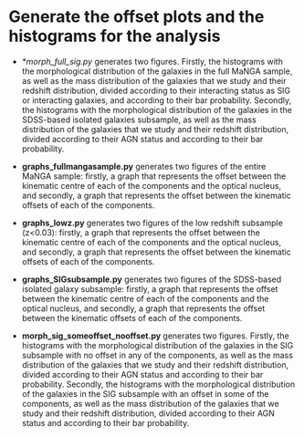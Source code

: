 # Generate the offset plots and the histograms for the analysis 

- **morph_full_sig.py* generates two figures. Firstly, the histograms with the morphological distribution of the galaxies in the full MaNGA sample, as well as the mass distribution of the galaxies that we study and their redshift distribution, divided according to their interacting status as SIG or interacting galaxies, and according to their bar probability. Secondly, the histograms with the morphological distribution of the galaxies in the SDSS-based isolated galaxies subsample, as well as the mass distribution of the galaxies that we study and their redshift distribution, divided according to their AGN status and according to their bar probability.

- **graphs_fullmangasample.py** generates two figures of the entire MaNGA sample: firstly, a graph that represents the offset between the kinematic centre of each of the components and the optical nucleus, and secondly, a graph that represents the offset between the kinematic offsets of each of the components.

- **graphs_lowz.py** generates two figures of the low redshift subsample (z<0.03): firstly, a graph that represents the offset between the kinematic centre of each of the components and the optical nucleus, and secondly, a graph that represents the offset between the kinematic offsets of each of the components.

- **graphs_SIGsubsample.py** generates two figures of the SDSS-based isolated galaxy subsample: firstly, a graph that represents the offset between the kinematic centre of each of the components and the optical nucleus, and secondly, a graph that represents the offset between the kinematic offsets of each of the components.

- **morph_sig_someoffset_nooffset.py** generates two figures. Firstly, the histograms with the morphological distribution of the galaxies in the SIG subsample with no offset in any of the components, as well as the mass distribution of the galaxies that we study and their redshift distribution, divided according to their AGN status and according to their bar probability. Secondly, the histograms with the morphological distribution of the galaxies in the SIG subsample with an offset in some of the components, as well as the mass distribution of the galaxies that we study and their redshift distribution, divided according to their AGN status and according to their bar probability.
